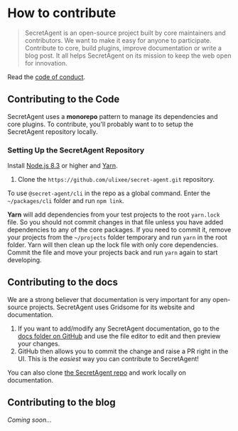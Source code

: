 # How to contribute
> SecretAgent is an open-source project built by core maintainers and contributors. We want to make it easy for anyone to participate. Contribute to core, build plugins, improve documentation or write a blog post. It all helps SecretAgent on its mission to keep the web open for innovation.

Read the [code of conduct](/docs/contribute/code-of-conduct).

## Contributing to the Code
SecretAgent uses a **monorepo** pattern to manage its dependencies and core plugins. To contribute, you'll probably want to to setup the SecretAgent repository locally.


### Setting Up the SecretAgent Repository

Install [Node.js 8.3](https://nodejs.org/en/download/) or higher and [Yarn](https://yarnpkg.com/lang/en/docs/install/).

1. Clone the `https://github.com/ulixee/secret-agent.git` repository.

To use `@secret-agent/cli` in the repo as a global command. Enter the `~/packages/cli` folder and run `npm link`.

**Yarn** will add dependencies from your test projects to the root `yarn.lock` file. So you should not commit changes in that file unless you have added dependencies to any of the core packages. If you need to commit it, remove your projects from the `~/projects` folder temporary and run `yarn` in the root folder. Yarn will then clean up the lock file with only core dependencies. Commit the file and move your projects back and run `yarn` again to start developing.


## Contributing to the docs
We are a strong believer that documentation is very important for any open-source projects. SecretAgent uses Gridsome for its website and documentation.

1. If you want to add/modify any SecretAgent documentation, go to the
   [docs folder on GitHub](https://github.com/ulixee/secret-agent/tree/master/website/docs) and
   use the file editor to edit and then preview your changes.
2. GitHub then allows you to commit the change and raise a PR right in the UI. This is the _easiest_ way you can contribute to SecretAgent!

You can also clone [the SecretAgent repo](https://github.com/ulixee/secret-agent) and work locally on documentation.

## Contributing to the blog
*Coming soon...*
